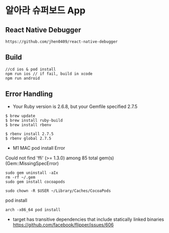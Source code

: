 # 알아라 슈퍼보드 App

## React Native Debugger
```
https://github.com/jhen0409/react-native-debugger
```


## Build
```
//cd ios & pod install
npm run ios // if fail, build in xcode
npm run android
```

## Error Handling
- Your Ruby version is 2.6.8, but your Gemfile specified 2.7.5 

```
$ brew update
$ brew install ruby-build
$ brew install rbenv

$ rbenv install 2.7.5
$ rbenv global 2.7.5
```

- M1 MAC pod install Error

Could not find 'ffi' (>= 1.3.0) among 85 total gem(s) (Gem::MissingSpecError)
```
sudo gem uninstall -aIx
rm -rf ~/.gem
sudo gem install cocoapods

sudo chown -R $USER ~/Library/Caches/CocoaPods
```

pod install
```
arch -x86_64 pod install
```
- target has transitive dependencies that include statically linked binaries
https://github.com/facebook/flipper/issues/606


